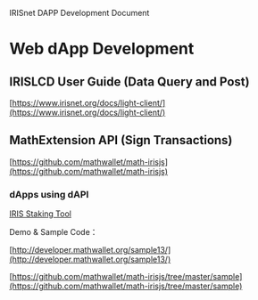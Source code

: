 IRISnet DAPP Development Document

# Web dApp Development

## IRISLCD User Guide (Data Query and Post)

[https://www.irisnet.org/docs/light-client/](https://www.irisnet.org/docs/light-client/)

## MathExtension API (Sign Transactions)

[https://github.com/mathwallet/math-irisjs](https://github.com/mathwallet/math-irisjs)

### dApps using dAPI

[IRIS Staking Tool](https://m.medishares.net/iris/delegate)

Demo & Sample Code：

[http://developer.mathwallet.org/sample13/](http://developer.mathwallet.org/sample13/)

[https://github.com/mathwallet/math-irisjs/tree/master/sample](https://github.com/mathwallet/math-irisjs/tree/master/sample)